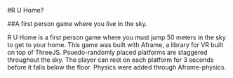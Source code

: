#R U Home?

##A first person game where you live in the sky.

R U Home is a first person game where you must jump 50 meters in the sky to get to your home. This game was built with Aframe, a library for VR built on top of ThreeJS. Psuedo-randomly placed platforms are staggered throughout the sky. The player can rest on each platform for 3 seconds before it falls below the floor. Physics were added through Aframe-physics.